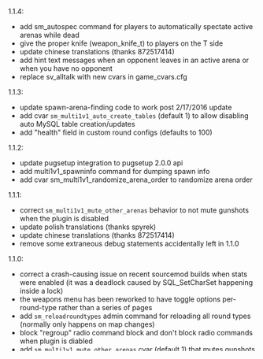 1.1.4:
- add sm_autospec command for players to automatically spectate active arenas while dead
- give the proper knife (weapon_knife_t) to players on the T side
- update chinese translations (thanks 872517414)
- add hint text messages when an opponent leaves in an active arena or when you have no opponent
- replace sv_alltalk with new cvars in game_cvars.cfg

1.1.3:
- update spawn-arena-finding code to work post 2/17/2016 update
- add cvar ``sm_multi1v1_auto_create_tables`` (default 1) to allow disabling auto MySQL table creation/updates
- add "health" field in custom round configs (defaults to 100)

1.1.2:
- update pugsetup integration to pugsetup 2.0.0 api
- add multi1v1_spawninfo command for dumping spawn info
- add cvar sm_multi1v1_randomize_arena_order to randomize arena order

1.1.1:
- correct ``sm_multi1v1_mute_other_arenas`` behavior to not mute gunshots when the plugin is disabled
- update polish translations (thanks spyrek)
- update chinese translations (thanks 872517414)
- remove some extraneous debug statements accidentally left in 1.1.0

1.1.0:
- correct a crash-causing issue on recent sourcemod builds when stats were enabled (it was a deadlock caused by SQL_SetCharSet happening inside a lock)
- the weapons menu has been reworked to have toggle options per-round-type rather than a series of pages
- add ``sm_reloadroundtypes`` admin command for reloading all round types (normally only happens on map changes)
- block "regroup" radio command block and don't block radio commands when plugin is diabled
- add ``sm_multi1v1_mute_other_arenas`` cvar (default 1) that mutes gunshots from arenas other than a client's closest one
- adjust database stats to be enabled by default
- remove cvar ``sm_multi1v1_database_name``
- add a cookie for clients to hide stats (``multi1v1_hidestats``)
- add cvar ``sm_multi1v1_use_assists`` for displaying rounds in arena 1 via the assists on the scoreboard
- correct pistol-giving behavior on rifle rounds to match ``sm_multi1v1_pistol_behavior`` description
- add norwegian translations (thanks bawls)

1.0.2:
- correct multi1v1_flashbangs addon not giving flashbangs correctly

1.0.1:
- Add cvar ``sm_multi1v1_enabled`` (default 1)
- Add forward ``Multi1v1_OnSpawnsFound``
- Add support for serverid (default 0) within the stats webpage and within the top url in the online_stats_viewer plugin
- In addition to other plugins adding round types, simple round types can be defined in the new config file addons/sourcemod/configs/multi1v1_customrounds.cfg

1.0.0:
 - **move to sourcemod 1.7 transitional syntax and API**
 - weapon lists are now stored in configs/multi1v1_weapons.cfg rather than hardcoded into the plugin
 - new cvars: ``sm_multi1v1_exec_default_config``, ``sm_multi1v1_db_name``, ``sm_multi1v1_pistol_behavior``, ``sm_multi1v1_default_pistol``, ``sm_multi1v1_database_server_id`` (I **strongly** suggest deleting cfg/multi1v1/multi1v1.cfg and letting it be regenerated)
 - ``sm_multi1v1_guns_menu_first_connect`` has been removed and replaced with ``sm_multi1v1_menu_open_behavior``, which adds a new behavior
 - separate ratings are calculated for each round type - the overall rating is unaffected and always changed
 - translation support (current languages: Swedish, Portuguese, German, Polish, Chinese)
 - external plugin API available now, see [multi1v1.inc](scripting/include/multi1v1.inc).
 - if using the ``sm_stats`` command, clients are notified if they have ``cl_disablehtmlmotd 1`` on
 - significantly improved performance and reliability of how player statistics are fetched
 - chat messages have been colorized and formatted a bit differently now
 - players will receive their skins regardless of the team they are on (thanks to h3bus for the input on teamswitching when giving weapons)
 - failsafe added to force end rounds that have gone on for longer than the round time (corrects some warmup related issues)
 - when multiple players join the game, they will be first sorted by order (determining who gets to join), then by rating (the initial arena placement within the new players for this round)
 - updated table schema, rifle/awp/pistol ratings, the table will be automatically updated if upgrading from a previous version
 - one table change is the addition of ``serverID``, a tag on each player record in the ``multi1v1_stats`` table, set by ``sm_multi1v1_database_server_id``
 - the ``sm_stats`` command is not in the base plugin anymore, but in the ``multi1v1_online_stats_viewer`` plugin
 - the format for ``sm_multi1v1_stats_url`` has changed, use {USER} and {SERVER} directly in your cvar, and they will get replaced with the appropriate values (remember this cvar is part of ``multi1v1_online_stats_viewer`` rather than the base ``multi1v1`` plugin now)
 - new client command: ``sm_hidestats`` will hide any stats-related messages from being printed into chat to a player (it toggles on/off)
 - round types can be determined and changed at runtime, see [multi1v1.inc](scripting/include/multi1v1.inc) include

0.5.2:
 - correct bug where spawn clustering were not being paired together correctly
 - add cvar `sm_multi1v1_guns_menu_first_connect` for displaying the guns menu if a players' clientprefs cookies aren't set

0.5.1:
 - correct a error in the waiting queue (used when the arenas were all full) where players were never dropped from the queue on disconnect

0.5.0:
 - maps can have multiple spawns per arena per player now. Most old maps should continue to function normally, but you should test them
 - new cvar `sm_multi1v1_verbose_spawns` (default 0) controls logging information about spawns read on map start, use this when testing a map!

0.4.1:
 - remove placement match rating system

0.4.0:
 - add `lastTime` field to the database to track last time the player connected, and cvar `sm_multi1v1_record_times` to control if this feature is used.
  If you are upgrading from a previous version you will need to run the following command to update your tables:

 	 - ALTER TABLE multi1v1_stats ADD lastTime INT NOT NULL default 0;

 - change default cvar values to be as simplistic as possible (stats off by default, updater off by default)
 - added built-in `sm_stats` and `sm_rank` that take a player to a site defined by new cvar `sm_multi1v1_stats_url`
 - added a cvar `sm_multi1v1_block_radio` to optionally block radio commands
 - remove `sm_multi1v1_minrounds` cvar because: when using 1 server it's unnecessary, when using multiple servers a players' row can be deleted by another server while playing!
 - remove `sm_multi1v1_default_rating` as it is my intention to provide a consistent experience for this plugin's usage
 - when players first join they are considered unranked until they complete 20 rounds where their rating changes more quickly, but is invisible

0.3.2:
- fixed a typo causing serious crash issues on table creation for plugin startup
- removed an extraneous printout when letting time run out
- band-aid on the 1st round ending too early and causing some player to get a force loss for letting time run out

0.3.1:
- make updater plugin not required (thanks versatile_bfg)
- revert to comparing boolean convars as ints so they work properly

0.3.0:
- initial public release
